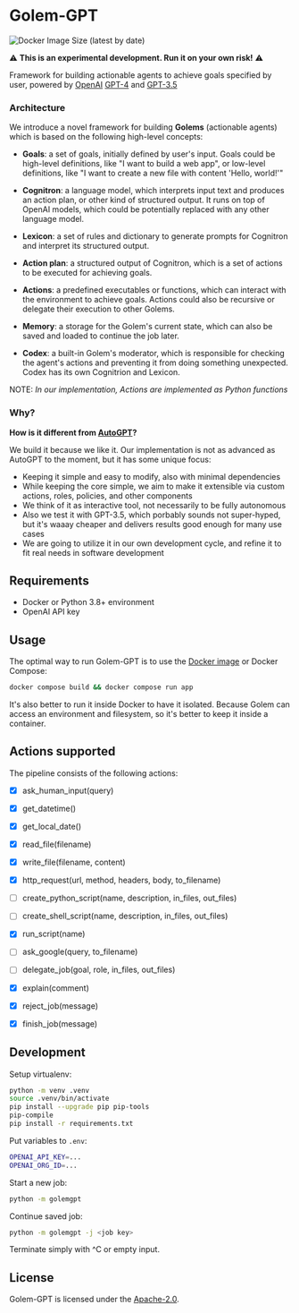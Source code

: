Golem-GPT 
=========

![Docker Image Size (latest by date)](https://img.shields.io/docker/image-size/dingolytics/golem-gpt?sort=date)

⚠️ **This is an experimental development. Run it on your own risk!** ⚠️

Framework for building actionable agents to achieve goals specified
by user, powered by [OpenAI](https://openai.com) [GPT-4](https://openai.com/research/gpt-4)
and [GPT-3.5](https://platform.openai.com/docs/models/gpt-3-5)


### Architecture

We introduce a novel framework for building **Golems** (actionable agents)
which is based on the following high-level concepts:

- **Goals**: a set of goals, initially defined by user's input. Goals could
  be high-level definitions, like "I want to build a web app", or low-level
  definitions, like "I want to create a new file with content 'Hello, world!'"

- **Cognitron**: a language model, which interprets input text and produces an
  action plan, or other kind of structured output. It runs on top of OpenAI
  models, which could be potentially replaced with any other language model.

- **Lexicon**: a set of rules and dictionary to generate prompts for Cognitron
  and interpret its structured output.

- **Action plan**: a structured output of Cognitron, which is a set of
  actions to be executed for achieving goals.

- **Actions**: a predefined executables or functions, which can interact
  with the environment to achieve goals. Actions could also be recursive or
  delegate their execution to other Golems.

- **Memory**: a storage for the Golem's current state, which can also be
  saved and loaded to continue the job later.

- **Codex**: a built-in Golem's moderator, which is responsible for
  checking the agent's actions and preventing it from doing something
  unexpected. Codex has its own Cognitrion and Lexicon.

NOTE: *In our implementation, Actions are implemented as Python functions*


### Why?

**How is it different from [AutoGPT](https://github.com/Significant-Gravitas/Auto-GPT)?**

We build it because we like it. Our implementation is not as advanced
as AutoGPT to the moment, but it has some unique focus:

- Keeping it simple and easy to modify, also with minimal dependencies
- While keeping the core simple, we aim to make it extensible via custom
  actions, roles, policies, and other components
- We think of it as interactive tool, not necessarily to be fully autonomous
- Also we test it with GPT-3.5, which porbably sounds not super-hyped,
  but it's waaay cheaper and delivers results good enough for many use cases
- We are going to utilize it in our own development cycle, and refine it
  to fit real needs in software development


Requirements
------------

- Docker or Python 3.8+ environment
- OpenAI API key


Usage
-----

The optimal way to run Golem-GPT is to use the [Docker image](https://hub.docker.com/r/dingolytics/golem-gpt) or Docker Compose:

```bash
docker compose build && docker compose run app
```

It's also better to run it inside Docker to have it isolated. Because
Golem can access an environment and filesystem, so it's better to keep
it inside a container.


Actions supported
-----------------

The pipeline consists of the following actions:

- [x] ask_human_input(query)
- [x] get_datetime()
- [x] get_local_date()
- [x] read_file(filename)
- [x] write_file(filename, content)
- [x] http_request(url, method, headers, body, to_filename)
- [ ] create_python_script(name, description, in_files, out_files)
- [ ] create_shell_script(name, description, in_files, out_files)
- [x] run_script(name)
- [ ] ask_google(query, to_filename)
- [ ] delegate_job(goal, role, in_files, out_files)
- [x] explain(comment)
- [x] reject_job(message)
- [x] finish_job(message)


Development
-----------

Setup virtualenv:

```bash
python -m venv .venv
source .venv/bin/activate
pip install --upgrade pip pip-tools
pip-compile
pip install -r requirements.txt
```

Put variables to `.env`:

```bash
OPENAI_API_KEY=...
OPENAI_ORG_ID=...
```

Start a new job:

```bash
python -m golemgpt
```

Continue saved job:

```bash
python -m golemgpt -j <job key>
```

Terminate simply with ^C or empty input.


License
-------

Golem-GPT is licensed under the [Apache-2.0](LICENSE).
